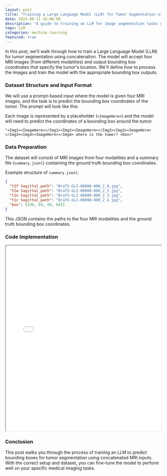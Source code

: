 ```yaml
---
layout: post
title: "Training a Large Language Model (LLM) for Tumor Segmentation using Concatenation"
date: 2024-08-11 16:00:00
description: "A guide to training an LLM for image segmentation tasks using bounding box predictions with multiple MRI modalities."
tags: LLM
categories: machine-learning
featured: true
---
```


In this post, we'll walk through how to train a Large Language Model (LLM) for tumor segmentation using concatenation. The model will accept four MRI images (from different modalities) and output bounding box coordinates that specify the tumor's location. We'll define how to process the images and train the model with the appropriate bounding box outputs.

### Dataset Structure and Input Format

We will use a prompt-based input where the model is given four MRI images, and the task is to predict the bounding box coordinates of the tumor. The prompt will look like this:

Each image is represented by a placeholder (`<ImageHere>`) and the model will need to predict the coordinates of a bounding box around the tumor.

```plain
"<Img1><ImageHere></Img1><Img2><ImageHere></Img2><Img3><ImageHere></Img3><Img4><ImageHere></Img4> where is the tumor? <box>"
```

### Data Preparation

The dataset will consist of MRI images from four modalities and a summary file (`summary.jsonl`) containing the ground truth bounding box coordinates.

Example structure of `summary.jsonl`:

```json
{
  "t2f Sagittal_path": "BraTS-GLI-00000-000_2_0.jpg",
  "t2w Sagittal_path": "BraTS-GLI-00000-000_2_2.jpg",
  "t1n Sagittal_path": "BraTS-GLI-00000-000_2_3.jpg",
  "t1c Sagittal_path": "BraTS-GLI-00000-000_2_4.jpg",
  "box": [[96, 84, 68, 68]]
}
```

This JSON contains the paths to the four MRI modalities and the ground truth bounding box coordinates.

### Code Implementation

<iframe 
    src="/assets/pdf/hk.pdf" 
    width="100%" 
    height="600px">
    MiniGPT4 with Multimodality-Concatenation
    <a href="/assets/pdf/hk.pdf">Download PDF</a>
</iframe>

### Conclusion

This post walks you through the process of training an LLM to predict bounding boxes for tumor segmentation using concatenated MRI inputs. With the correct setup and dataset, you can fine-tune the model to perform well on your specific medical imaging tasks.
